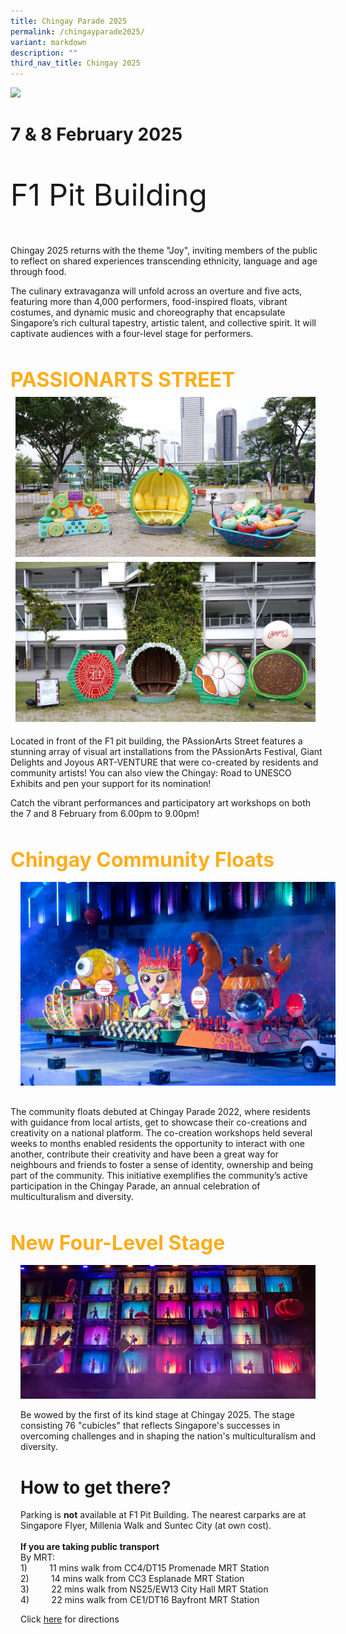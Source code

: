 ```yaml
---
title: Chingay Parade 2025
permalink: /chingayparade2025/
variant: markdown
description: ""
third_nav_title: Chingay 2025
---
```

<div> <img src="/images/Chingay_Onsite_Map.png"></div>

# 7 &amp; 8 February 2025
<div style="line-height:4rem;font-size:3rem; font-color: #b242a2">

F1 Pit Building<br></div>
 

Chingay 2025 returns with the theme "Joy", inviting members of the public to reflect on shared experiences transcending ethnicity, language and age through food. <br>

The culinary extravaganza will unfold across an overture and five acts, featuring more than 4,000 performers, food-inspired floats, vibrant costumes, and dynamic music and choreography that encapsulate Singapore’s rich cultural tapestry, artistic talent, and collective spirit. It will captivate audiences with a four-level stage for performers. 


<div style="padding-top:2rem">
<span style="color: #FFAC1C; font-weight: bold;; font-size:2rem">PASSIONARTS STREET </span>


<div style="text-align: center; display: grid; grid-template-columns: repeat(auto-fit, minmax(330px, 1fr)); gap:0.5rem; padding:0.5rem;">

<div style="display: block; overflow:hidden; text-decoration: none;  max-width: 30rem;"><div style="font-size: 1rem"></div><div style="min-height:16rem; max-height:16rem; overflow:hidden;"><img style="min-height:16rem; object-fit: cover; position:relative; top:rem;" src="/images/Chingay2025/JOL00249.jpg"></div></div>

<div style="display: block; overflow:hidden; text-decoration: none;  max-width: 30rem;"><div style="font-size: 1rem"></div><div style="min-height:16rem; max-height:16rem; overflow:hidden;"><img style="min-height:16rem; object-fit: cover; position:relative; top:rem;" src="/images/Chingay2025/JOL00211.jpg"></div></div>
	
</div>


<p>Located in front of the F1 pit building, the PAssionArts Street features a stunning array of visual art installations from the PAssionArts Festival, Giant Delights and Joyous ART-VENTURE that were co-created by residents and community artists! You can also view the Chingay: Road to UNESCO Exhibits and pen your support for its nomination!
	
Catch the vibrant performances and participatory art workshops on both the 7 and 8 February from 6.00pm to 9.00pm! 

</p><div><div style="padding-top:2rem">
<span style="color: #FFAC1C; font-weight: bold;; font-size:2rem">Chingay Community Floats</span>

 <div><img src="/images/Chingay2025/ComFloat.jpg" style="padding: 1rem;"></div>

<p>The community floats debuted at Chingay Parade 2022, where residents with guidance from local artists, get to showcase their co-creations and creativity on a national platform.  The co-creation workshops held several weeks to months enabled residents the opportunity to interact with one another, contribute their creativity and have been a great way for neighbours and friends to foster a sense of identity, ownership and being part of the community.  This initiative exemplifies the community’s active participation in the Chingay Parade, an annual celebration of multiculturalism and diversity.</p>
</div>

<div style="padding-top:2rem">
<span style="color: #FFAC1C; font-weight: bold;; font-size:2rem">New Four-Level Stage</span>
<div style="overflow:hidden; padding:1rem;">

<div> <img src="/images/Stage_Photo.png"></div>
	
<p> Be wowed by the first of its kind stage at Chingay 2025. The stage consisting 76 "cubicles" that reflects Singapore's successes in overcoming challenges and in shaping the nation's multiculturalism and diversity. <br>
	

# How to get there?
	
</p><div> Parking is <b>not</b> available at F1 Pit Building. The nearest carparks are at Singapore Flyer, Millenia Walk and Suntec City (at own cost).<br><br>
<b>If you are taking public transport</b><br>
By MRT:<br>
1)&nbsp; &nbsp; &nbsp; &nbsp; &nbsp;11 mins walk from CC4/DT15 Promenade MRT Station<br>
2)&nbsp; &nbsp; &nbsp; &nbsp; &nbsp;14 mins walk from CC3 Esplanade MRT Station<br>
3)&nbsp; &nbsp; &nbsp; &nbsp; &nbsp;22 mins walk from NS25/EW13 City Hall MRT Station<br>
4)&nbsp; &nbsp; &nbsp; &nbsp; &nbsp;22 mins walk from CE1/DT16 Bayfront MRT Station <br>

Click <a target="Click here to find out more" href="/advisory-2025/">here</a> for directions
	<br><br><p></p></div></div></div></div></div>